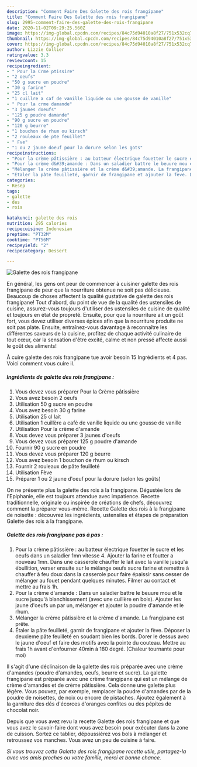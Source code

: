 ```yaml
---
description: "Comment Faire Des Galette des rois frangipane"
title: "Comment Faire Des Galette des rois frangipane"
slug: 2995-comment-faire-des-galette-des-rois-frangipane
date: 2020-11-02T09:29:25.560Z
image: https://img-global.cpcdn.com/recipes/84c75d94010a8f27/751x532cq70/galette-des-rois-frangipane-photo-principale-de-la-recette.jpg
thumbnail: https://img-global.cpcdn.com/recipes/84c75d94010a8f27/751x532cq70/galette-des-rois-frangipane-photo-principale-de-la-recette.jpg
cover: https://img-global.cpcdn.com/recipes/84c75d94010a8f27/751x532cq70/galette-des-rois-frangipane-photo-principale-de-la-recette.jpg
author: Lizzie Collier
ratingvalue: 3.3
reviewcount: 15
recipeingredient:
- " Pour la Crme ptissire"
- "2 oeufs"
- "50 g sucre en poudre"
- "30 g farine"
- "25 cl lait"
- "1 cuillre a caf de vanille liquide ou une gousse de vanille"
- " Pour la crme damande"
- "3 jaunes doeufs"
- "125 g poudre damande"
- "90 g sucre en poudre"
- "120 g beurre"
- "1 bouchon de rhum ou kirsch"
- "2 rouleaux de pte feuillet"
- " Fve"
- "1 ou 2 jaune doeuf pour la dorure selon les gots"
recipeinstructions:
- "Pour la crème pâtissière : au batteur électrique fouetter le sucre et les oeufs dans un saladier 1mn vitesse 4. Ajouter la farine et foutter a nouveau 1mn. Dans une casserole chauffer le lait avec la vanille jusqu&#39;a ébullition, verser ensuite sur le mélange oeufs sucre farine et remettre à chauffer à feu doux dans la casserole pour faire épaissir sans cesser de mélanger au fouet pendant quelques minutes. Filmer au contact et mettre au frais 1h."
- "Pour la crème d&#39;amande : Dans un saladier battre le beuure mou et le sucre jusqu&#39;à blanchissement (avec une cuillère en bois). Ajouter les jaune d&#39;oeufs un par un, mélanger et ajouter la poudre d&#39;amande et le rhum."
- "Mélanger la crème pâtissière et la crème d&#39;amande. La frangipane est prête."
- "Étaler la pâte feuilleté, garnir de frangipane et ajouter la fève. Déposer la deuxieme pâte feuilleté en soudant bien les bords. Dorer le dessus avec le jaune d&#39;oeuf et faire des motifs avec la pointe du couteau. Mettre au frais 1h avant d&#39;enfourner 40min à 180 degré. (Chaleur tournante pour moi)"
categories:
- Resep
tags:
- galette
- des
- rois

katakunci: galette des rois 
nutrition: 295 calories
recipecuisine: Indonesian
preptime: "PT32M"
cooktime: "PT56M"
recipeyield: "2"
recipecategory: Dessert

---
```



![Galette des rois frangipane](https://img-global.cpcdn.com/recipes/84c75d94010a8f27/751x532cq70/galette-des-rois-frangipane-photo-principale-de-la-recette.jpg)

En général, les gens ont peur de commencer à cuisiner galette des rois frangipane de peur que la nourriture obtenue ne soit pas délicieuse. Beaucoup de choses affectent la qualité gustative de galette des rois frangipane! Tout d'abord, du point de vue de la qualité des ustensiles de cuisine, assurez-vous toujours d'utiliser des ustensiles de cuisine de qualité et toujours en état de propreté. Ensuite, pour que la nourriture ait un goût fort, vous devez utiliser diverses épices afin que la nourriture produite ne soit pas plate. Ensuite, entraînez-vous davantage à reconnaître les différentes saveurs de la cuisine, profitez de chaque activité culinaire de tout cœur, car la sensation d'être excité, calme et non pressé affecte aussi le goût des aliments!

<!--inarticleads1-->

À cuire galette des rois frangipane tue avoir besoin 15 Ingrédients et 4 pas. Voici comment vous cuire il.

##### Ingrédients de galette des rois frangipane :

1. Vous devez vous préparer  Pour la Crème pâtissière
1. Vous avez besoin 2 oeufs
1. Utilisation 50 g sucre en poudre
1. Vous avez besoin 30 g farine
1. Utilisation 25 cl lait
1. Utilisation 1 cuillère a café de vanille liquide ou une gousse de vanille
1. Utilisation  Pour la crème d&#39;amande
1. Vous devez vous préparer 3 jaunes d&#39;oeufs
1. Vous devez vous préparer 125 g poudre d&#39;amande
1. Fournir 90 g sucre en poudre
1. Vous devez vous préparer 120 g beurre
1. Vous avez besoin 1 bouchon de rhum ou kirsch
1. Fournir 2 rouleaux de pâte feuilleté
1. Utilisation  Fève
1. Préparer 1 ou 2 jaune d&#39;oeuf pour la dorure (selon les goûts)


On ne présente plus la galette des rois à la frangipane. Dégustée lors de l&#39;Epiphanie, elle est toujours attendue avec impatience. Recette traditionnelle, originale ou inspirée de créations de chefs, découvrez comment la préparer vous-même. Recette Galette des rois à la frangipane de noisette : découvrez les ingrédients, ustensiles et étapes de préparation Galette des rois à la frangipane. 

<!--inarticleads2-->

##### Galette des rois frangipane pas à pas :

1. Pour la crème pâtissière : au batteur électrique fouetter le sucre et les oeufs dans un saladier 1mn vitesse 4. Ajouter la farine et foutter a nouveau 1mn. Dans une casserole chauffer le lait avec la vanille jusqu&#39;a ébullition, verser ensuite sur le mélange oeufs sucre farine et remettre à chauffer à feu doux dans la casserole pour faire épaissir sans cesser de mélanger au fouet pendant quelques minutes. Filmer au contact et mettre au frais 1h.
1. Pour la crème d&#39;amande : Dans un saladier battre le beuure mou et le sucre jusqu&#39;à blanchissement (avec une cuillère en bois). Ajouter les jaune d&#39;oeufs un par un, mélanger et ajouter la poudre d&#39;amande et le rhum.
1. Mélanger la crème pâtissière et la crème d&#39;amande. La frangipane est prête.
1. Étaler la pâte feuilleté, garnir de frangipane et ajouter la fève. Déposer la deuxieme pâte feuilleté en soudant bien les bords. Dorer le dessus avec le jaune d&#39;oeuf et faire des motifs avec la pointe du couteau. Mettre au frais 1h avant d&#39;enfourner 40min à 180 degré. (Chaleur tournante pour moi)


Il s&#39;agit d&#39;une déclinaison de la galette des rois préparée avec une crème d&#39;amandes (poudre d&#39;amandes, oeufs, beurre et sucre). La galette frangipane est préparée avec une crème frangipane qui est un mélange de crème d&#39;amandes et de crème pâtissière. Cela donne une galette plus légère. Vous pouvez, par exemple, remplacer la poudre d&#39;amandes par de la poudre de noisettes, de noix ou encore de pistaches. Ajoutez également à la garniture des dés d&#39;écorces d&#39;oranges confites ou des pépites de chocolat noir. 

<!--inarticleads1-->

<p>
Depuis que vous avez revu la recette Galette des rois frangipane et que vous avez le savoir-faire dont vous avez besoin pour exécuter dans la zone de cuisson. Sortez ce tablier, dépoussiérez vos bols à mélanger et retroussez vos manches. Vous avez un peu de cuisine à faire.
</p>

<p>
<i>Si vous trouvez cette Galette des rois frangipane recette utile, partagez-la avec vos amis proches ou votre famille, merci et bonne chance.</i>
</p>
